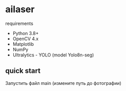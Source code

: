 # ailaser
requirements
- Python 3.8+
- OpenCV 4.x
- Matplotlib
- NumPy
- Ultralytics - YOLO (model Yolo8n-seg)
## quick start
Запустить файл main (измените путь до фотографии)
